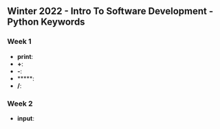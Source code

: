 ## Winter 2022 - Intro To Software Development - Python Keywords

### Week 1
* **print**:
* **+**:
* **-**:
* *****:
* **/**:


### Week 2
* **input**:
